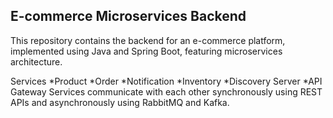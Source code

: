 ## E-commerce Microservices Backend
This repository contains the backend for an e-commerce platform, implemented using Java and Spring Boot, featuring microservices architecture.

Services
*Product
*Order
*Notification
*Inventory
*Discovery Server
*API Gateway
Services communicate with each other synchronously using REST APIs and asynchronously using RabbitMQ and Kafka.

